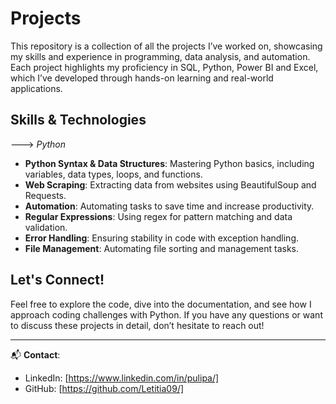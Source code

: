 # Projects
This repository is a collection of all the projects I’ve worked on, showcasing my skills and experience in programming, data analysis, and automation. Each project highlights my proficiency in SQL, Python, Power BI and Excel, which I’ve developed through hands-on learning and real-world applications.

## Skills & Technologies
---> *_Python_*
- **Python Syntax & Data Structures**: Mastering Python basics, including variables, data types, loops, and functions.
- **Web Scraping**: Extracting data from websites using BeautifulSoup and Requests.
- **Automation**: Automating tasks to save time and increase productivity.
- **Regular Expressions**: Using regex for pattern matching and data validation.
- **Error Handling**: Ensuring stability in code with exception handling.
- **File Management**: Automating file sorting and management tasks.



## Let's Connect!

Feel free to explore the code, dive into the documentation, and see how I approach coding challenges with Python. If you have any questions or want to discuss these projects in detail, don’t hesitate to reach out!

---

📬 **Contact**:  
- LinkedIn: [https://www.linkedin.com/in/pulipa/]  
- GitHub: [https://github.com/Letitia09/]  
